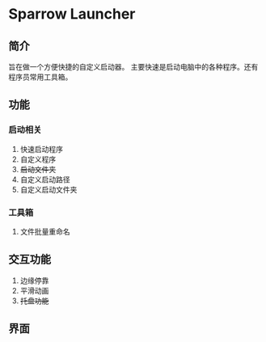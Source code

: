 # Sparrow Launcher

## 简介
旨在做一个方便快捷的自定义启动器。
主要快速是启动电脑中的各种程序。还有程序员常用工具箱。

## 功能
### 启动相关
1. 快速启动程序
2. 自定义程序
3. ~~启动文件夹~~
2. 自定义启动路径
3. 自定义启动文件夹

### 工具箱
1. 文件批量重命名

## 交互功能
1. 边缘停靠
2. 平滑动画
3. ~~托盘功能~~


## 界面